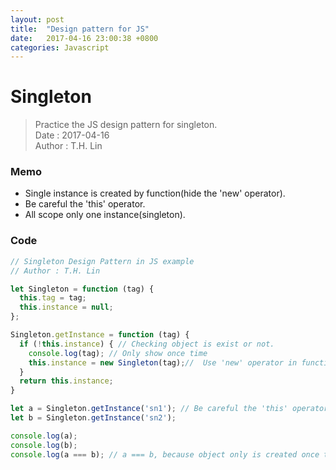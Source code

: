 ```yaml
---
layout: post
title:  "Design pattern for JS"
date:   2017-04-16 23:00:38 +0800
categories: Javascript
---
```


# Singleton
>Practice the JS design pattern for singleton.<br>
>Date : 2017-04-16<br>
>Author : T.H. Lin<br>

### Memo
* Single instance is created by function(hide the 'new' operator).
* Be careful the 'this' operator.
* All scope only one instance(singleton).

### Code
```Javascript
// Singleton Design Pattern in JS example
// Author : T.H. Lin

let Singleton = function (tag) {
  this.tag = tag;
  this.instance = null;
};

Singleton.getInstance = function (tag) {
  if (!this.instance) { // Checking object is exist or not.
    console.log(tag); // Only show once time
    this.instance = new Singleton(tag);//  Use 'new' operator in function.
  }
  return this.instance;
}

let a = Singleton.getInstance('sn1'); // Be careful the 'this' operator.
let b = Singleton.getInstance('sn2');

console.log(a);
console.log(b);
console.log(a === b); // a === b, because object only is created once time.
```

